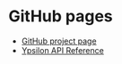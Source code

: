 # GitHub pages

- [GitHub project page](https://github.com/fujita-y/ypsilon)
- [Ypsilon API Reference](https://fujita-y.github.io/ypsilon-api/)
